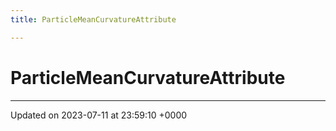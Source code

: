 ```yaml
---
title: ParticleMeanCurvatureAttribute

---
```


# ParticleMeanCurvatureAttribute





-------------------------------

Updated on 2023-07-11 at 23:59:10 +0000